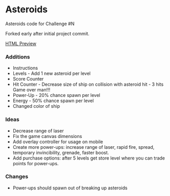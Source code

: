 # Asteroids
Asteroids code for Challenge #N

Forked early after initial project commit.

[HTML Preview](http://htmlpreview.github.io/?https://github.com/davidjmerritt/Asteroids/blob/gh-pages/index.html)

### Additions
- Instructions
- Levels - Add 1 new asteroid per level
- Score Counter
- Hit Counter - Decrease size of ship on collision with asteroid hit - 3 hits Game over man!!!
- Power-Up - 20% chance spawn per level
- Energy - 50% chance spawn per level
- Changed color of ship

### Ideas
- Decrease range of laser
- Fix the game canvas dimensions
- Add overlay controller for usage on mobile
- Create more power-ups: increase range of laser, rapid fire, spread, temporary invincibility, grenade, faster boost.
- Add purchase options: after 5 levels get store level where you can trade points for power-ups.

### Changes
- Power-ups should spawn out of breaking up asteroids
